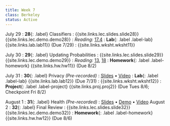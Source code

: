 ```yaml
---
title: Week 7
class: Berkeley
status: Active
---
```


July 29
: **28**{: .label} Classifiers
  : {{site.links.lec.slides.slide28}} {{site.links.lec.demo.demo28}}
: _Reading:_ [17.4](https://inferentialthinking.com/chapters/17/4/Implementing_the_Classifier.html)
: **Lab**{: .label .label-lab} {{site.links.lab.lab11}} (Due 7/29)
  : {{site.links.wksht.wksht11}}

July 30
: **29**{: .label} Updating Probabilities
  : {{site.links.lec.slides.slide29}} {{site.links.lec.demo.demo29}}
: _Reading:_ [13](https://inferentialthinking.com/chapters/13/Estimation.html), [18](https://inferentialthinking.com/chapters/18/Updating_Predictions.html)
: **Homework**{: .label .label-homework} {{site.links.hw.hw11}} (Due 8/2)

July 31
: **30**{: .label} Privacy _(Pre-recorded)_
  : [Slides](https://drive.google.com/file/d/1PogDwRiWDfOpnVeGVJ_dwdhFJRoD30SX/view?usp=sharing) &#8226; [Video](https://www.youtube.com/watch?v=tmk-bnQrtik)
: **Lab**{: .label .label-lab} {{site.links.lab.lab12}} (Due 7/31)
  : {{site.links.wksht.wksht12}}
: **Project**{: .label .label-project} {{site.links.proj.proj2}} (Due Tues 8/6; Checkpoint Fri 8/2)

August 1
: **31**{: .label} Health _(Pre-recorded)_
  : [Slides](https://docs.google.com/presentation/d/1vw9nYhVrDv4T6CRwOfq42t0o7tzJYqOjxW5nZ2hommA/edit?usp=sharing) &#8226; [Demo](https://data8.datahub.berkeley.edu/hub/user-redirect/git-pull?repo=https%3A%2F%2Fgithub.com%2Fdata-8%2Fmaterials-fa22&urlpath=tree%2Fmaterials-fa22%2Flec%2Flec38.ipynb&branch=main) &#8226; [Video](https://youtu.be/0ic4Bjn-cE4?si=PLvT6Gdpbkmd0jKm)
August 2
: **32**{: .label} Final Review
  : {{site.links.lec.slides.slide32}} {{site.links.lec.demo.demo32}}
: **Homework**{: .label .label-homework} {{site.links.hw.hw12}} (Due 8/6)
